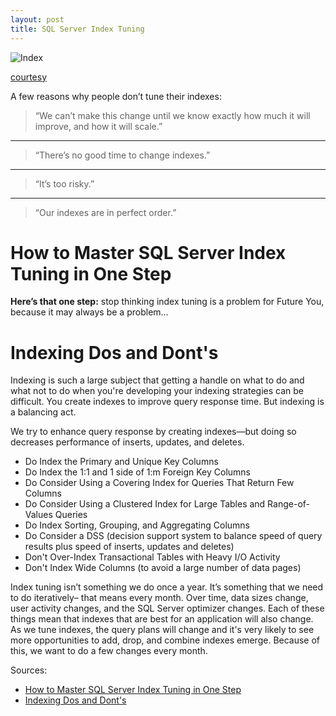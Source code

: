 ```yaml
---
layout: post
title: SQL Server Index Tuning
---
```

![Index](http://www.clipartsfree.net/vector/large/19673-divider-cards-vector.png)

[courtesy](http://www.clipartsfree.net/search.php?load=divider%20cards)

A few reasons why people don’t tune their indexes:

>“We can’t make this change until we know exactly how much it will improve, and how it will scale.”

----------

>“There’s no good time to change indexes.”

----------

>“It’s too risky.”

----------

>“Our indexes are in perfect order.”

# How to Master SQL Server Index Tuning in One Step

**Here’s that one step:** stop thinking index tuning is a problem for Future You, because it may always be a problem...

# Indexing Dos and Dont's

Indexing is such a large subject that getting a handle on what to do and what not to do when you're developing your indexing strategies can be difficult. You create indexes to improve query response time. But indexing is a balancing act.

We try to enhance query response by creating indexes—but doing so decreases performance of inserts, updates, and deletes.

 - Do Index the Primary and Unique Key Columns
 - Do Index the 1:1 and 1 side of 1:m Foreign Key Columns
 - Do Consider Using a Covering Index for Queries That Return Few Columns
 - Do Consider Using a Clustered Index for Large Tables and Range-of-Values Queries
 - Do Index Sorting, Grouping, and Aggregating Columns
 - Do Consider a DSS (decision support system to balance speed of query results plus speed of inserts, updates and deletes)
 - Don't Over-Index Transactional Tables with Heavy I/O Activity
 - Don't Index Wide Columns (to avoid a large number of data pages)

Index tuning isn’t something we do once a year. It’s something that we need to do iteratively– that means every month. Over time, data sizes change, user activity changes, and the SQL Server optimizer changes. Each of these things mean that indexes that are best for an application will also change. As we tune indexes, the query plans will change and it's very likely to see more opportunities to add, drop, and combine indexes emerge. Because of this, we want to do a few changes every month.

Sources:
 - [How to Master SQL Server Index Tuning in One Step](https://www.brentozar.com/archive/2013/08/how-to-master-sql-server-index-tuning/)
 - [Indexing Dos and Dont's](http://sqlmag.com/database-performance-tuning/indexing-dos-and-don-ts)